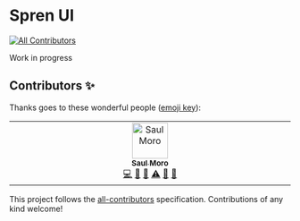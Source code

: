 # Spren UI

<!-- prettier-ignore-start -->
<!-- ALL-CONTRIBUTORS-BADGE:START - Do not remove or modify this section -->
[![All Contributors](https://img.shields.io/badge/all_contributors-1-orange.svg?style=flat-square)](#contributors-)
<!-- ALL-CONTRIBUTORS-BADGE:END -->
<!-- prettier-ignore-end -->

Work in progress

## Contributors ✨

Thanks goes to these wonderful people ([emoji key](https://allcontributors.org/docs/en/emoji-key)):

<!-- ALL-CONTRIBUTORS-LIST:START - Do not remove or modify this section -->
<!-- prettier-ignore-start -->
<!-- markdownlint-disable -->
<table>
  <tbody>
    <tr>
      <td align="center" valign="top" width="14.28%"><a href="https://github.com/SaulMoro"><img src="https://avatars.githubusercontent.com/u/4116819?v=4?s=64" width="64px;" alt="Saul Moro"/><br /><sub><b>Saul Moro</b></sub></a><br /><a href="https://github.com/spren-ui/spren-ui/commits?author=saulmoro" title="Code">💻</a> <a href="https://github.com/spren-ui/spren-ui/commits?author=saulmoro" title="Documentation">📖</a> <a href="#ideas-saulmoro" title="Ideas, Planning, & Feedback">🤔</a> <a href="https://github.com/spren-ui/spren-ui/commits?author=saulmoro" title="Tests">⚠️</a> <a href="#tool-saulmoro" title="Tools">🔧</a> <a href="#design-saulmoro" title="Design">🎨</a></td>
    </tr>
  </tbody>
</table>

<!-- markdownlint-restore -->
<!-- prettier-ignore-end -->

<!-- ALL-CONTRIBUTORS-LIST:END -->

This project follows the [all-contributors](https://github.com/all-contributors/all-contributors) specification. Contributions of any kind welcome!
